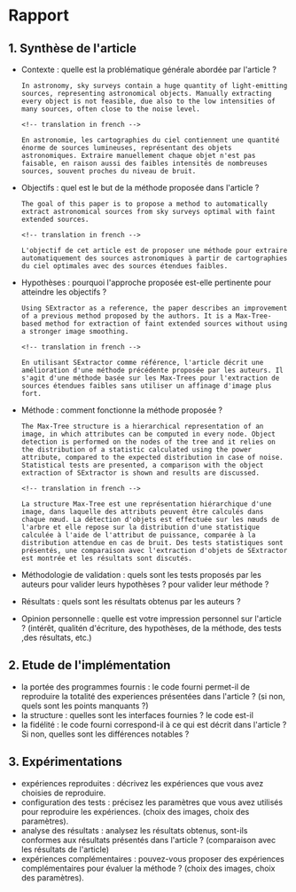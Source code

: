 # Rapport

## 1. Synthèse de l'article
- Contexte : quelle est la problématique générale abordée par l'article ?

      In astronomy, sky surveys contain a huge quantity of light-emitting sources, representing astronomical objects. Manually extracting every object is not feasible, due also to the low intensities of many sources, often close to the noise level.

      <!-- translation in french -->

      En astronomie, les cartographies du ciel contiennent une quantité énorme de sources lumineuses, représentant des objets astronomiques. Extraire manuellement chaque objet n'est pas faisable, en raison aussi des faibles intensités de nombreuses sources, souvent proches du niveau de bruit.

- Objectifs : quel est le but de la méthode proposée dans l'article ?

      The goal of this paper is to propose a method to automatically extract astronomical sources from sky surveys optimal with faint extended sources.

      <!-- translation in french -->

      L'objectif de cet article est de proposer une méthode pour extraire automatiquement des sources astronomiques à partir de cartographies du ciel optimales avec des sources étendues faibles.

- Hypothèses : pourquoi l'approche proposée est-elle pertinente pour atteindre les objectifs ?

      Using SExtractor as a reference, the paper describes an improvement of a previous method proposed by the authors. It is a Max-Tree-based method for extraction of faint extended sources without using a stronger image smoothing.

      <!-- translation in french -->

      En utilisant SExtractor comme référence, l'article décrit une amélioration d'une méthode précédente proposée par les auteurs. Il s'agit d'une méthode basée sur les Max-Trees pour l'extraction de sources étendues faibles sans utiliser un affinage d'image plus fort.

- Méthode : comment fonctionne la méthode proposée ?

      The Max-Tree structure is a hierarchical representation of an image, in which attributes can be computed in every node. Object detection is performed on the nodes of the tree and it relies on the distribution of a statistic calculated using the power attribute, compared to the expected distribution in case of noise. Statistical tests are presented, a comparison with the object extraction of SExtractor is shown and results are discussed.

      <!-- translation in french -->

      La structure Max-Tree est une représentation hiérarchique d'une image, dans laquelle des attributs peuvent être calculés dans chaque nœud. La détection d'objets est effectuée sur les nœuds de l'arbre et elle repose sur la distribution d'une statistique calculée à l'aide de l'attribut de puissance, comparée à la distribution attendue en cas de bruit. Des tests statistiques sont présentés, une comparaison avec l'extraction d'objets de SExtractor est montrée et les résultats sont discutés.

- Méthodologie de validation : quels sont les tests proposés par les auteurs pour valider leurs hypothèses ? pour valider leur méthode ?
- Résultats : quels sont les résultats obtenus par les auteurs ?
- Opinion personnelle : quelle est votre impression personnel sur l'article ? (intérêt, qualitén d'écriture, des hypothèses, de la méthode, des tests ,des résultats, etc.)

## 2. Etude de l'implémentation
- la portée des programmes fournis : le code fourni permet-il de reproduire la totalité des experiences présentées dans l'article ? (si non, quels sont les points manquants ?)
- la structure : quelles sont les interfaces fournies ? le code est-il 
- la fidélité : le code fourni correspond-il à ce qui est décrit dans l'article ? Si non, quelles sont les différences notables ?

## 3. Expérimentations
- expériences reproduites : décrivez les expériences que vous avez choisies de reproduire.
- configuration des tests : précisez les paramètres que vous avez utilisés pour reproduire les expériences. (choix des images, choix des paramètres).
- analyse des résultats : analysez les résultats obtenus, sont-ils conformes aux résultats présentés dans l'article ? (comparaison avec les résultats de l'article)
- expériences complémentaires : pouvez-vous proposer des expériences complémentaires pour évaluer la méthode ? (choix des images, choix des paramètres).